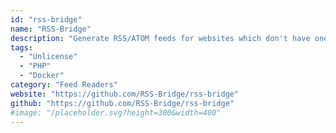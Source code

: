 ```yaml
---
id: "rss-bridge"
name: "RSS-Bridge"
description: "Generate RSS/ATOM feeds for websites which don't have one."
tags:
  - "Unlicense"
  - "PHP"
  - "Docker"
category: "Feed Readers"
website: "https://github.com/RSS-Bridge/rss-bridge"
github: "https://github.com/RSS-Bridge/rss-bridge"
#image: "/placeholder.svg?height=300&width=400"
---
```


